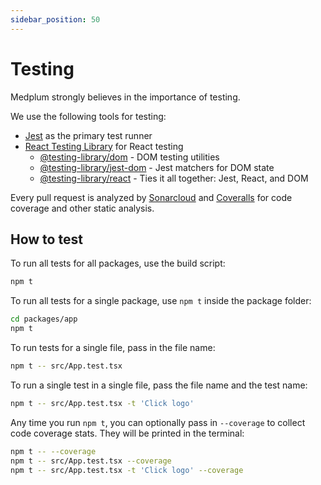 ```yaml
---
sidebar_position: 50
---
```


# Testing

Medplum strongly believes in the importance of testing.

We use the following tools for testing:

- [Jest](https://jestjs.io/) as the primary test runner
- [React Testing Library](https://testing-library.com/docs/react-testing-library/intro/) for React testing
  - [@testing-library/dom](https://www.npmjs.com/package/@testing-library/dom) - DOM testing utilities
  - [@testing-library/jest-dom](https://www.npmjs.com/package/@testing-library/jest-dom) - Jest matchers for DOM state
  - [@testing-library/react](https://www.npmjs.com/package/@testing-library/react) - Ties it all together: Jest, React, and DOM

Every pull request is analyzed by [Sonarcloud](https://sonarcloud.io/project/overview?id=medplum_medplum) and [Coveralls](https://coveralls.io/github/medplum/medplum?branch=main) for code coverage and other static analysis.

## How to test

To run all tests for all packages, use the build script:

```bash
npm t
```

To run all tests for a single package, use `npm t` inside the package folder:

```bash
cd packages/app
npm t
```

To run tests for a single file, pass in the file name:

```bash
npm t -- src/App.test.tsx
```

To run a single test in a single file, pass the file name and the test name:

```bash
npm t -- src/App.test.tsx -t 'Click logo'
```

Any time you run `npm t`, you can optionally pass in `--coverage` to collect code coverage stats. They will be printed in the terminal:

```bash
npm t -- --coverage
npm t -- src/App.test.tsx --coverage
npm t -- src/App.test.tsx -t 'Click logo' --coverage
```
